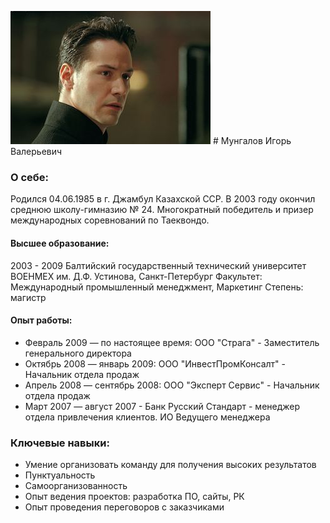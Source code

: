 ![фотография](img/photo.jpg) # Мунгалов Игорь Валерьевич
### О себе:
Родился 04.06.1985 в г. Джамбул Казахской ССР. В 2003 году окончил среднюю школу-гимназию № 24. Многократный победитель и призер международных соревнований по Таеквондо.
#### Высшее образование: 
2003 - 2009 Балтийский государственный технический университет ВОЕНМЕХ им. Д.Ф. Устинова, Санкт-Петербург
Факультет: Международный промышленный менеджмент, Маркетинг
Степень: магистр
#### Опыт работы:
* Февраль 2009 — по настоящее время: ООО "Страга" - Заместитель генерального директора
* Октябрь 2008 — январь 2009: ООО "ИнвестПромКонсалт" - Начальник отдела продаж
* Апрель 2008 — сентябрь 2008: ООО "Эксперт Сервис" - Начальник отдела продаж
* Март 2007 — август 2007 - Банк Русский Стандарт - менеджер отдела привлечения клиентов. ИО Ведущего менеджера
### Ключевые навыки:
* Умение организовать команду для получения высоких результатов
* Пунктуальность
* Самоорганизованность
* Опыт ведения проектов: разработка ПО, сайты, РК
* Опыт проведения переговоров с заказчиками
